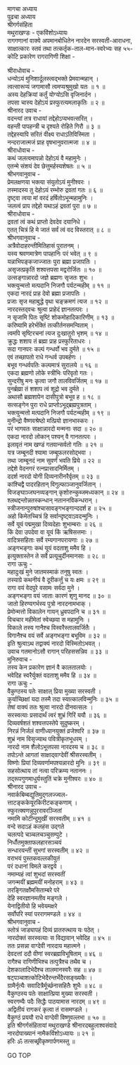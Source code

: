 मागचा अध्याय  
पुढचा अध्याय  
श्रीगर्गसंहिता  
मथुराखण्डः - एकविंशोऽध्यायः  
रागगणानां वाक्ये अपमानबोधितेन नारदेन सरस्वती-आराधना,  
साक्षात्कारः स्तवं तथा तत्कर्तृक-ताल-मान-स्वरेभ्यः सह ५५-  
कोटि प्रकारेण रागरागिणी शिक्षा -  
  
श्रीराधोवाच -  
धन्योऽयं मुनिशार्दूलस्त्वद्‌भक्ते प्रेमवान्महान् ।  
त्वत्सारूप्यं जगामासौ त्वमप्यश्रुमुखो यतः ॥ १ ॥  
अस्य देहक्रियां कर्तुं योग्योऽसि वृजिनार्दन ।  
तपसा चास्य देहोऽयं प्रस्फुरत्यमलाकृतिः ॥ २ ॥  
श्रीनारद उवाच -  
वदन्त्यां तत्र राधायां तद्देहोऽप्यभवत्सरित् ।  
वहन्ती पापहन्त्री च दृश्यते रोहिते गिरौ ॥ ३ ॥  
तद्देहस्यापि सरितं वीक्ष्य राधाऽतिविस्मिता ।  
नन्दराजात्मजं प्राह वृषभानुवरात्मजा ॥ ४ ॥  
श्रीराधोवाच -  
कथं जलत्वमापन्नो देहोऽयं वै महामुनेः ।  
एतन्मे संशयं देव छेत्तुमर्हस्यशेषतः ॥ ५ ॥  
श्रीभगवानुवाच -  
प्रेमलक्षणया भक्त्या संयुतोऽयं मुनीश्वरः ।  
तस्मादस्य तु देहोऽयं रम्भोरु द्रवतां गतः ॥ ६ ॥  
दृष्ट्वा त्वया मां वरदं हर्षितोऽभून्महामुनिः ।  
जलत्वं प्राप तद्देहो यथाऽहं द्रवतां पुरा ॥ ७ ॥  
श्रीराधोवाच -  
द्रवतां त्वं कथं प्राप्तो देवदेव दयानिधे ।  
एतत् चित्रं हि मे जातं सर्वं त्वं वद विस्तरात् ॥ ८ ॥  
श्रीभगवानुवाच -  
अत्रैवोदाहरन्तीमितिहासं पुरातनम् ।  
यस्य श्रवणमात्रेण पापहानिः परं भवेत् ॥ ९ ॥  
यन्नाभिपङ्कजाज्जातः पुरा ब्रह्मा प्रजापतिः ।  
असृजत्प्रकृतिं शश्वत्तपसा मद्वरोर्जितः ॥ १० ॥  
उत्सङ्गान्नारदो जज्ञे ब्रह्मणः सृजतः शुभः ।  
भक्त्युन्मत्तो मत्पदानि निजगौ पर्यटन्महीम् ॥ ११ ॥  
एकदा नारदं प्राह देवो ब्रह्मा प्रजापतिः ।  
प्रजाः सृज महाबुद्धे वृथा चङ्क्रमणं त्यज ॥ १२ ॥  
नारदस्तद्‌वचः श्रुत्वा प्राहेदं ज्ञानतत्परः ।  
न सृजामि पितः सृष्टिं शोकमोहादिकारिणीम् ॥ १३ ॥  
करिष्यामि हरेर्भक्तिं तत्कीर्तनसमन्विताम् ।  
त्वमपि सृष्टिरचनां त्यज दुःखातुरो भृशम् ॥ १४ ॥  
क्रुद्धः शशाप तं ब्रह्मा प्राह प्रस्फुरिताधरः ।  
सदा गानपरः कल्पं गन्धर्वो भव दुर्मते ॥ १५ ॥  
एवं तच्छापतो राधे गन्धर्व उपबर्हणः ।  
बभूव गन्धर्वपतिः कल्पमात्रं सुरालये ॥ १६ ॥  
एकदा ब्रह्मणो लोके स्त्रीभिः परिवृतो गतः ।  
सुन्दरीषु मनः कृत्वा जगौ तालविवर्जितम् ॥ १७ ॥  
पुनर्ब्रह्मा तं शशाप त्वं शूद्रो भव दुर्मते ।  
अथासौ ब्रह्मशापेन दासीपुत्रो बभूव ह ॥ १८ ॥  
सत्सङ्गेन पुरा राधे प्राप्तोऽभूद्ब्रह्मपुत्रताम् ।  
भक्त्युन्मत्तो मत्पदानि निजगौ पर्यटन्महीम् ॥ १९ ॥  
मुनीन्द्रो वैष्णवश्रेष्ठो मत्प्रियो ज्ञानभास्करः ।  
परं भागवतः साक्षान्नारदो मन्मनाः सदा ॥ २० ॥  
एकदा नारदो लोकान् पश्यन् वै गानतत्परः ।  
इलावृतं नाम खण्डं गतवान्सर्वतो गतिः ॥ २१ ॥  
यत्र जम्बूनदी श्यामा जम्बूफलरसोद्‌भवा ।  
तथा जाम्बूनदं नाम सुवर्णं भवति प्रिये ॥ २२ ॥  
तद्देशे वेदनगरं रत्नप्रासादनिर्मितम् ।  
ददर्श नारदो योगी दिव्यनारीनरैर्वृतम् ॥ २३ ॥  
कांश्चिद्वै पादरहितान् विगुल्फाञ्जानुवर्जितान् ।  
विजङ्घाञ्जघनव्यङ्गान् कृशोरुन्कुब्जमध्यकान् ॥ २४ ॥  
श्लथद्दन्तोन्नतस्कन्धान् नताननविकन्धरान् ।  
स्त्रीजनान्पुरुषांश्चासावङ्गभङ्गान्ददर्श ह ॥ २५ ॥  
अहो किमेतच्चित्रं हि सर्वान्दृष्ट्वाऽवदन्मुनिः ।  
सर्वे यूयं पद्ममुखा दिव्यदेहाः शुभाम्बराः ॥ २६ ॥  
किं देवा उपदेवा वा यूयं किं ऋषिसत्तमाः ।  
वादित्रसहिताः सर्वे रम्यगानपरायणाः ॥ २७ ॥  
अङ्गभङ्गाः कथं यूयं वदताशु ममैव हि ।  
इत्युक्तास्तेन ते सर्वे प्रत्यूचुर्दीनमानसाः ॥ २८ ॥  
रागा ऊचुः -  
महादुःखं मुने जातमस्माकं तनुषु स्वतः ।  
तस्याग्रे कथनीयं वै दूरीकर्त्तुं च यः क्षमः ॥ २९ ॥  
रागा वयं वेदपुरे वसामः सर्वदा मुने ।  
अङ्गभङ्गा वयं जाताः कारणं शृणु मानद ॥ ३० ॥  
जातो हिरण्यगर्भस्य पुत्रो नारदनामभाक् ।  
प्रेमोन्मत्तो विकालेन गायन् ध्रुवपदानि च ॥ ३१ ॥  
विचचार महीमेतां स्वेच्छया स महामुनिः ।  
विकाले तस्य गानैश्च विस्वरैस्तालवर्जितैः ।  
विगानैश्च वयं सर्वे अङ्गभङ्गा बभूविम ॥ ३२ ॥  
इति श्रुत्वाऽथ तद्वाक्यं नारदो विस्मितोऽभवत् ।  
उवाच गतमानोऽसौ रागान् परिहससन्निव ॥ ३३ ॥  
मुनिरुवाच -  
तस्य केन प्रकारेण ज्ञानं वै कालतालयोः ।  
भवेदिह स्वरैर्युक्तं वदताशु ममैव हि ॥ ३४ ॥  
रागा ऊचुः -  
वैकुण्ठस्य पतेः साक्षात् प्रिया मुख्या सरस्वती ।  
कुर्याच्छिक्षां यदा तस्मै तदा स्यात्कालविन्मुनिः ॥ ३५ ॥  
तेषां वाक्यं ततः श्रुत्वा नारदो दीनवत्सलः ।  
सरस्वत्याः प्रसादार्थं त्वरं शुभ्रं गिरिं ययौ ॥ ३६ ॥  
दिव्यवर्षशतं शश्वत्तपस्तेपे सुदुष्करम् ।  
निरन्नं निर्जलं वाणीध्यानयुक्तं व्रजेश्वरि ॥ ३७ ॥  
शुभ्रं नाम विसृज्याथ पवित्रीकृतभूधरम् ।  
नारदो नाम शैलोऽभूत्तपसा नारदस्य च ॥ ३८ ॥  
तपोऽन्ते आगतां साक्षाद्‌वाग्देवीं श्रीसरस्वतीम् ।  
विष्णोः प्रियां दिव्यवर्णामपश्यन्नारदो मुनिः ॥ ३९ ॥  
सहसोत्थाय तां नत्वा परिक्रम्य नताननः ।  
तद्‌रूपगुणमाधुर्यस्तुतिं चक्रे मुनीश्वरः ॥ ४० ॥  
श्रीनारद उवाच -  
नवार्कबिम्बद्युतिमुद्‌गलज्ज्वल-  
     त्ताटङ्ककेयूरकिरीटकङ्कणाम् ।  
स्फुरत्क्वणन्नुपुररावरञ्जितां  
     नमामि कोटीन्दुमुखीं सरस्वतीम् ॥ ४१ ॥  
वन्दे सदाऽहं कलहंस उद्‌गते  
     चलत्पदे चञ्चलचञ्चुसम्पुटे ।  
निर्धौतमुक्ताफलहारसञ्चयं  
     सन्धारयन्तीं सुभगां सरस्वतीम् ॥ ४२ ॥  
वराभयं पुस्तकवल्लकीयुतं  
     परं दधानां विमले करद्वये ।  
नमाम्यहं त्वां शुभदां सरस्वतीं  
     जगन्मयीं ब्रह्ममयीं मनोहराम् ॥ ४३ ॥  
तरङ्गितक्षौमसिताम्बरे परे  
     देहि स्वरज्ञानमतीव मङ्गले ।  
येनाद्वितीयो हि भवेयमक्षरे  
     सर्वोपरि स्यां पररागमण्डले ॥ ४४ ॥  
श्रीभगवानुवाच -  
स्तोत्रं जाड्यापहं दिव्यं प्रातरुत्थाय यः पठेत् ।  
नारदोक्तं सरस्वत्याः स विद्यावान् भवेदिह ॥ ४५ ॥  
ततः प्रसन्ना वाग्देवी नारदाय महात्मने ।  
देवदत्तां ददौ वीणां स्वरब्रह्मविभूषिताम् ॥ ४६ ॥  
रागैश्च रागिणीभिश्च तत्पुत्रैश्च तथैव च ।  
देशकालादिभेदैश्च तालमानस्वरैः सह ॥ ४७ ॥  
षट्पञ्चाशत्कोटिभेदैरन्तर्भेदैरसङ्ख्यकैः ।  
ग्रामैर्नृत्यैः सवादित्रैर्मूर्च्छनासहितैः शुभैः ॥ ४८ ॥  
वैकुण्ठस्य पतेः साक्षात्प्रिया मुख्या सरस्वती ।  
स्वरगम्यैः पदैः सिद्धैः पाठयामास नारदम् ॥ ४९ ॥  
अद्वितीयं रागकरं कृत्वा तं रासमण्डले ।  
वैकुण्ठं प्रययौ राधे वाग्देवी विष्णुवल्लभा ॥ ५० ॥  
इति श्रीगर्गसंहितायां मथुराखण्डे श्रीनारदबहुलाश्वसंवादे  
नारदोपाख्यानं नामैकविंशोऽध्यायः ॥ २१ ॥  
हरिः ॐ तत्सच्छ्रीकृष्णार्पणमस्तु ॥  
  
GO TOP
